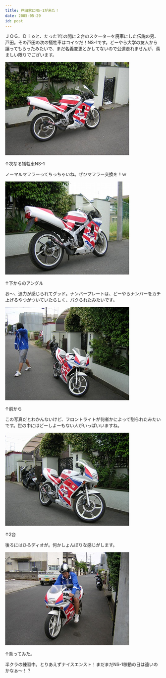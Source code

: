 ```yaml
---
title: 戸田家にNS-1が来た！
date: 2005-05-29
id: post
---
```



<p class="sentence spacing10">ＪＯＧ、Ｄｉｏと、たった1年の間に２台のスクーターを廃車にした伝説の男、戸田。その戸田の次の犠牲車はコイツだ！NS-1です。どーやら大学の友人から譲ってもらったみたいで、まだ名義変更とかしてないので公道走れませんが、羨ましい限りでございます。</p>
<div class="center spacing"><img class="img-fluid" src="/photo/diary/2005.05.29_ns1.jpg" alt=""></div>
<p class="sentence">↑次なる犠牲車NS-1</p>
<p class="sentence spacing10">ノーマルマフラーってちっちゃいね。ぜひマフラー交換を！ｗ</p>
<div class="center spacing"><img class="img-fluid" src="/photo/diary/2005.05.29_ns2.jpg" alt=""></div>
<p class="sentence">↑下からのアングル</p>
<p class="sentence spacing10">お～、迫力が感じられてグッド。ナンバープレートは、どーやらナンバーをカチ上げるやつがついていたらしく、パクられたみたいです。</p>
<div class="center spacing"><img class="img-fluid" src="/photo/diary/2005.05.29_ns3.jpg" alt=""></div>
<p class="sentence">↑前から</p>
<p class="sentence spacing10">この写真だとわかんないけど、フロントライトが何者かによって割られたみたいです。世の中にはどーしよーもない人がいっぱいいますね。</p>
<div class="center spacing"><img class="img-fluid" src="/photo/diary/2005.05.29_ns4.jpg" alt=""></div>
<p class="sentence">↑2台</p>
<p class="sentence spacing10">後ろにはひろディオが。何かしょんぼりな感じがします。</p>
<div class="center spacing"><img class="img-fluid" src="/photo/diary/2005.05.29_ns5.jpg" alt=""></div>
<p class="sentence">↑乗ってみた。</p>
<p class="sentence">半クラの練習中。とりあえずナイスエンスト！まだまだNS-1稼動の日は遠いのかなぁ～！？</p>
